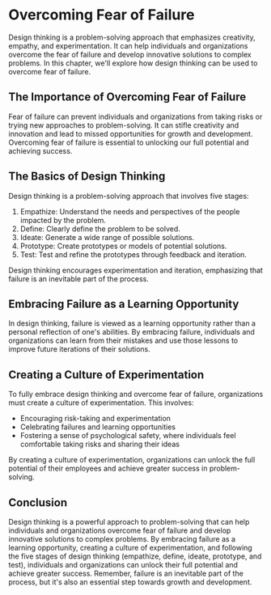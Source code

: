 Overcoming Fear of Failure
======================================================

Design thinking is a problem-solving approach that emphasizes creativity, empathy, and experimentation. It can help individuals and organizations overcome the fear of failure and develop innovative solutions to complex problems. In this chapter, we'll explore how design thinking can be used to overcome fear of failure.

The Importance of Overcoming Fear of Failure
--------------------------------------------

Fear of failure can prevent individuals and organizations from taking risks or trying new approaches to problem-solving. It can stifle creativity and innovation and lead to missed opportunities for growth and development. Overcoming fear of failure is essential to unlocking our full potential and achieving success.

The Basics of Design Thinking
-----------------------------

Design thinking is a problem-solving approach that involves five stages:

1. Empathize: Understand the needs and perspectives of the people impacted by the problem.
2. Define: Clearly define the problem to be solved.
3. Ideate: Generate a wide range of possible solutions.
4. Prototype: Create prototypes or models of potential solutions.
5. Test: Test and refine the prototypes through feedback and iteration.

Design thinking encourages experimentation and iteration, emphasizing that failure is an inevitable part of the process.

Embracing Failure as a Learning Opportunity
-------------------------------------------

In design thinking, failure is viewed as a learning opportunity rather than a personal reflection of one's abilities. By embracing failure, individuals and organizations can learn from their mistakes and use those lessons to improve future iterations of their solutions.

Creating a Culture of Experimentation
-------------------------------------

To fully embrace design thinking and overcome fear of failure, organizations must create a culture of experimentation. This involves:

* Encouraging risk-taking and experimentation
* Celebrating failures and learning opportunities
* Fostering a sense of psychological safety, where individuals feel comfortable taking risks and sharing their ideas

By creating a culture of experimentation, organizations can unlock the full potential of their employees and achieve greater success in problem-solving.

Conclusion
----------

Design thinking is a powerful approach to problem-solving that can help individuals and organizations overcome fear of failure and develop innovative solutions to complex problems. By embracing failure as a learning opportunity, creating a culture of experimentation, and following the five stages of design thinking (empathize, define, ideate, prototype, and test), individuals and organizations can unlock their full potential and achieve greater success. Remember, failure is an inevitable part of the process, but it's also an essential step towards growth and development.
